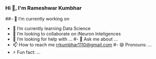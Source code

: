 ###                                               Hi 👋, I'm Rameshwar Kumbhar

<!--
**RameshwarKumbhar/Rameshwarkumbhar** is a ✨ _special_ ✨ repository because its `README.md` (this file) appears on your GitHub profile.

Here are some ideas to get you started:
-->
##- 🔭 I’m currently working on 
- 🌱 I’m currently learning Data Science
- 👯 I’m looking to collaborate on iNeuron Inteligences
- 🤔 I’m looking for help with ...
#- 💬 Ask me about ...
- 📫 How to reach me rrkumbhar1110@gmail.com
#- 😄 Pronouns: ...
- ⚡ Fun fact: ...

